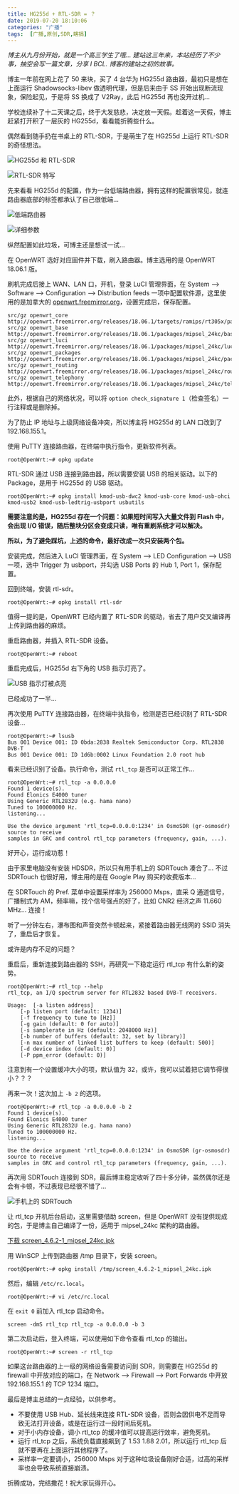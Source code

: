 ```yaml
---
title: HG255d + RTL-SDR = ？
date: 2019-07-20 18:10:06
categories: "广播"
tags:  [广播,原创,SDR,瞎搞]
---
```

*博主从九月份开始，就是一个高三学生了哦... 建站这三年来，本站经历了不少事，抽空会写一篇文章，分享 I BCL. 博客的建站之初的故事。*

博主一年前在网上花了 50 来块，买了 4 台华为 HG255d 路由器，最初只是想在上面运行 Shadowsocks-libev 做透明代理，但是后来由于 SS 开始出现断流现象，保险起见，于是将 SS 换成了 V2Ray，此后 HG255d 再也没开过机...

学校连续补了十二天课之后，终于大发慈悲，决定放一天假。趁着这一天假，博主赶紧打开积了一层灰的 HG255d，看看能折腾些什么。

偶然看到随手扔在书桌上的 RTL-SDR，于是萌生了在 HG255d 上运行 RTL-SDR 的奇怪想法。

![HG255d 和 RTL-SDR](https://c.ibcl.us/HG255d-RTLSDR_20190720/1.jpg "HG255d 和 RTL-SDR")

![RTL-SDR 特写](https://c.ibcl.us/HG255d-RTLSDR_20190720/2.jpg "RTL-SDR 特写")

<!--more-->

先来看看 HG255d 的配置，作为一台低端路由器，拥有这样的配置很常见，就连路由器底部的标签都承认了自己很低端...

![低端路由器](https://c.ibcl.us/HG255d-RTLSDR_20190720/3.jpg "低端路由器")

![详细参数](https://c.ibcl.us/HG255d-RTLSDR_20190720/4.png "详细参数")

纵然配置如此垃圾，可博主还是想试一试...

在 OpenWRT 选好对应固件并下载，刷入路由器。博主选用的是 OpenWRT 18.06.1 版。

刷机完成后接上 WAN、LAN 口，开机，登录 LuCI 管理界面，在 System --> Software --> Configuration --> Distribution feeds 一项中配置软件源，这里使用的是加拿大的 [openwrt.freemirror.org](http://openwrt.freemirror.org)，设置完成后，保存配置。

```
src/gz openwrt_core http://openwrt.freemirror.org/releases/18.06.1/targets/ramips/rt305x/packages
src/gz openwrt_base http://openwrt.freemirror.org/releases/18.06.1/packages/mipsel_24kc/base
src/gz openwrt_luci http://openwrt.freemirror.org/releases/18.06.1/packages/mipsel_24kc/luci
src/gz openwrt_packages http://openwrt.freemirror.org/releases/18.06.1/packages/mipsel_24kc/packages
src/gz openwrt_routing http://openwrt.freemirror.org/releases/18.06.1/packages/mipsel_24kc/routing
src/gz openwrt_telephony http://openwrt.freemirror.org/releases/18.06.1/packages/mipsel_24kc/telephony
```

此外，根据自己的网络状况，可以将 `option check_signature 1`（检查签名）一行注释或是删除掉。

为了防止 IP 地址与上级网络设备冲突，所以博主将 HG255d 的 LAN 口改到了 192.168.155.1。

使用 PuTTY 连接路由器，在终端中执行指令，更新软件列表。

```
root@OpenWrt:~# opkg update
```

RTL-SDR 通过 USB 连接到路由器，所以需要安装 USB 的相关驱动。以下的 Package，是用于 HG255d 的 USB 驱动。

```
root@OpenWrt:~# opkg install kmod-usb-dwc2 kmod-usb-core kmod-usb-ohci kmod-usb2 kmod-usb-ledtrig-usbport usbutils
```

**需要注意的是，HG255d 存在一个问题：如果短时间写入大量文件到 Flash 中，会出现 I/O 错误，随后整块分区会变成只读，唯有重刷系统才可以解决。**

**所以，为了避免踩坑，上述的命令，最好改成一次只安装两个包。**

安装完成，然后进入 LuCI 管理界面，在 System --> LED Configuration --> USB 一项，选中 Trigger 为 usbport，并勾选 USB Ports 的 Hub 1, Port 1，保存配置。

回到终端，安装 rtl-sdr。

```
root@OpenWrt:~# opkg install rtl-sdr
```

值得一提的是，OpenWRT 已经内置了 RTL-SDR 的驱动，省去了用户交叉编译再上传到路由器的麻烦。

重启路由器，并插入 RTL-SDR 设备。

```
root@OpenWrt:~# reboot
```

重启完成后，HG255d 右下角的 USB 指示灯亮了。

![USB 指示灯被点亮](https://c.ibcl.us/HG255d-RTLSDR_20190720/5.jpg "USB 指示灯被点亮")

已经成功了一半...

再次使用 PuTTY 连接路由器，在终端中执指令，检测是否已经识别了 RTL-SDR 设备...

```
root@OpenWrt:~# lsusb
Bus 001 Device 001: ID 0bda:2838 Realtek Semiconductor Corp. RTL2838 DVB-T
Bus 001 Device 001: ID 1d6b:0002 Linux Foundation 2.0 root hub
```

看来已经识别了设备。执行命令，测试 `rtl_tcp` 是否可以正常工作...

```
root@OpenWrt:~# rtl_tcp -a 0.0.0.0
Found 1 device(s).
Found Elonics E4000 tuner
Using Generic RTL2832U (e.g. hama nano)
Tuned to 100000000 Hz.
listening...

Use the device argument 'rtl_tcp=0.0.0.0:1234' in OsmoSDR (gr-osmosdr) source to receive
samples in GRC and control rtl_tcp parameters (frequency, gain, ...).
```

好开心，运行成功惹！

由于家里电脑没有安装 HDSDR，所以只有用手机上的 SDRTouch 凑合了... 不过 SDRTouch 也很好用，博主用的是在 Google Play 购买的收费版本...

在 SDRTouch 的 Pref. 菜单中设置采样率为 256000 Msps，直采 Q 通道信号，广播制式为 AM，频率嘛，找个信号强点的好了，比如 CNR2 经济之声 11.660 MHz... 连接！

听了一分钟左右，瀑布图和声音突然卡顿起来，紧接着路由器无线网的 SSID 消失了，重启后才恢复。

或许是内存不足的问题？

重启后，重新连接到路由器的 SSH，再研究一下稳定运行 rtl_tcp 有什么新的姿势。

```
root@OpenWrt:~# rtl_tcp --help
rtl_tcp, an I/Q spectrum server for RTL2832 based DVB-T receivers.

Usage:	[-a listen address]
	[-p listen port (default: 1234)]
	[-f frequency to tune to [Hz]]
	[-g gain (default: 0 for auto)]
	[-s samplerate in Hz (default: 2048000 Hz)]
	[-b number of buffers (default: 32, set by library)]
	[-n max number of linked list buffers to keep (default: 500)]
	[-d device index (default: 0)]
	[-P ppm_error (default: 0)]
```

注意到有一个设置缓冲大小的项，默认值为 32，或许，我可以试着把它调节得很小？？？

再来一次！这次加上 `-b 2` 的选项。

```
root@OpenWrt:~# rtl_tcp -a 0.0.0.0 -b 2
Found 1 device(s).
Found Elonics E4000 tuner
Using Generic RTL2832U (e.g. hama nano)
Tuned to 100000000 Hz.
listening...

Use the device argument 'rtl_tcp=0.0.0.0:1234' in OsmoSDR (gr-osmosdr) source to receive
samples in GRC and control rtl_tcp parameters (frequency, gain, ...).
```

再次用 SDRTouch 连接到 SDR，最后博主稳定收听了四十多分钟，虽然偶尔还是会有卡顿，不过表现已经很不错了...

![手机上的 SDRTouch](https://c.ibcl.us/HG255d-RTLSDR_20190720/6.png "手机上的 SDRTouch")

让 rtl_tcp 开机后台启动，这里需要借助 screen，但是 OpenWRT 没有提供现成的包，于是博主自己编译了一份，适用于 mipsel_24kc 架构的路由器。

[下载 screen_4.6.2-1_mipsel_24kc.ipk](https://c.ibcl.us/HG255d-RTLSDR_20190720/screen_4.6.2-1_mipsel_24kc.ipk)

用 WinSCP 上传到路由器 /tmp 目录下，安装 screen。

```
root@OpenWrt:~# opkg install /tmp/screen_4.6.2-1_mipsel_24kc.ipk
```

然后，编辑 `/etc/rc.local`。

```
root@OpenWrt:~# vi /etc/rc.local
```

在 `exit 0` 前加入 rtl_tcp 启动命令。

```
screen -dmS rtl_tcp rtl_tcp -a 0.0.0.0 -b 3
```

第二次启动后，登入终端，可以使用如下命令查看 rtl_tcp 的输出。

```
root@OpenWrt:~# screen -r rtl_tcp
```

如果这台路由器的上一级的网络设备需要访问到 SDR，则需要在 HG255d 的 firewall 中开放对应的端口，在 Network --> Firewall --> Port Forwards 中开放 192.168.155.1 的 TCP 1234 端口。

最后是博主总结的一点经验，以供参考。

 - 不要使用 USB Hub、延长线来连接 RTL-SDR 设备，否则会因供电不足而导致无法打开设备，或是在运行过一段时间后死机。
 - 对于小内存设备，调小 rtl_tcp 的缓冲值可以提高运行效率，避免死机。
 - 运行 rtl_tcp 之后，系统负载直接飙到了 1.53 1.88 2.01，所以运行 rtl_tcp 后就不要再在上面运行其他程序了。
 - 采样率一定要调小，256000 Msps 对于这种垃圾设备刚好合适，过高的采样率也会导致系统直接崩溃。

折腾成功，完结撒花！祝大家玩得开心。